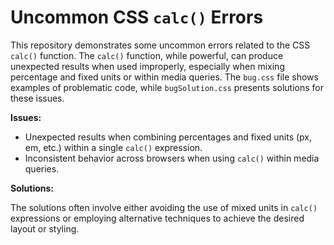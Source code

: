 # Uncommon CSS `calc()` Errors

This repository demonstrates some uncommon errors related to the CSS `calc()` function.  The `calc()` function, while powerful, can produce unexpected results when used improperly, especially when mixing percentage and fixed units or within media queries.  The `bug.css` file shows examples of problematic code, while `bugSolution.css` presents solutions for these issues.

**Issues:**

* Unexpected results when combining percentages and fixed units (px, em, etc.) within a single `calc()` expression.
* Inconsistent behavior across browsers when using `calc()` within media queries.

**Solutions:**

The solutions often involve either avoiding the use of mixed units in `calc()` expressions or employing alternative techniques to achieve the desired layout or styling.